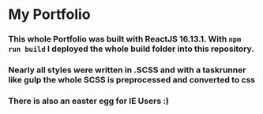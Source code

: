 # My Portfolio

### This whole Portfolio was built with ReactJS 16.13.1. With ```npm run build``` I deployed the whole build folder into this repository.
### Nearly all styles were written in .SCSS and with a taskrunner like gulp the whole SCSS is preprocessed and converted to css

### There is also an easter egg for IE Users :)
